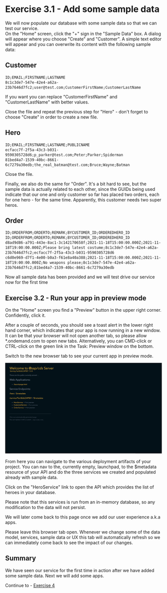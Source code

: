 # Exercise 3.1 - Add some sample data

We will now populate our database with some sample data so that we can test our service.  
On the "Home" screen, click the "+" sign in the "Sample Data" box. A dialog will appear where you choose "Create" and "Customer".
A simple text editor will appear and you can overwrite its content with the following sample data:

## Customer
```
ID;EMAIL;FIRSTNAME;LASTNAME
8c1c3de7-547e-42e4-a62a-23b7646d7fc2;user@test.com;CustomerFirstName;CustomerLastName
```
If you want you can replace "CustomerFirstName" and "CustomerLastName" with better values.

Close the file and repeat the previous step for "Hero" - don't forget to choose "Create" in order to create a new file.

## Hero
```
ID;EMAIL;FIRSTNAME;LASTNAME;PUBLICNAME
ecfacc7f-2f5a-43c3-b031-9590305728d6;p_parker@test.com;Peter;Parker;Spiderman
81bed4a7-1539-40bc-8661-6c7279a30edb;the_real_batman@test.com;Bruce;Wayne;Batman
```  
Close the file.  

Finally, we also do the same for "Order". It's a bit hard to see, but the sample data is actually related to each other, since the GUIDs being used indicate that our one and only customer so far has placed two orders, each for one hero - for the same time. Apparently, this customer needs two super heros. 

## Order
```
ID;ORDERFROM;ORDERTO;REMARK;BYCUSTOMER_ID;ORDEREDHERO_ID
ID;ORDERFROM;ORDERTO;REMARK;BYCUSTOMER_ID;ORDEREDHERO_ID
d8ad9d86-a791-443e-8ac1-3c142170658f;2021-11-18T15:00:00.000Z;2021-11-18T19:00:00.000Z;Please bring latest costume;8c1c3de7-547e-42e4-a62a-23b7646d7fc2;ecfacc7f-2f5a-43c3-b031-9590305728d6
c6d0e969-d7f1-4e00-b0a3-f61e8a40a388;2021-11-18T15:00:00.000Z;2021-11-18T19:00:00.000Z;No weapons please;8c1c3de7-547e-42e4-a62a-23b7646d7fc2;81bed4a7-1539-40bc-8661-6c7279a30edb
```
Now all sample data has been provided and we will test drive our service now for the first time


## Exercise 3.2 - Run your app in preview mode

On the "Home" screen you find a "Preview" button in the upper right corner. Confidently, click it.

After a couple of seconds, you should see a toast alert in the lower right hand corner, which indicates that your app is now running in a new window.  
It can be that your browser will not open another tab, so please allow *.ondemand.com to open new tabs.
Alternatively, you can CMD-click or CTRL-click on the green link in the Task: Preview window on the bottom.

Switch to the new browser tab to see your current app in preview mode.

![](/exercises/ex3/images/Sample_02.png)  

From here you can navigate to the various deployment artifacts of your project. You can nav to the, currently empty, launchpad, to the $metadata resource of your API and do the three services we created and populated already with sample data.

Click on the "HeroService" link to open the API which provides the list of heroes in your database.

Please note that this services is run from an in-memory database, so any modification to the data will not persist.

We will later come back to this page once we add our user experience a.k.a apps.

Please leave this browser tab open. Whenever we change some of the data model, services, sample data or UX this tab will automatically refresh so we can immediately come back to see the impact of our changes.

## Summary
We have seen our service for the first time in action after we have added some sample data. Next we will add some apps.

Continue to - [Exercise 4](../ex4/README.md)

